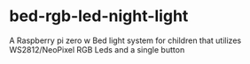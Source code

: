 # bed-rgb-led-night-light
A Raspberry pi zero w Bed light system for children that utilizes WS2812/NeoPixel RGB Leds and a single button
